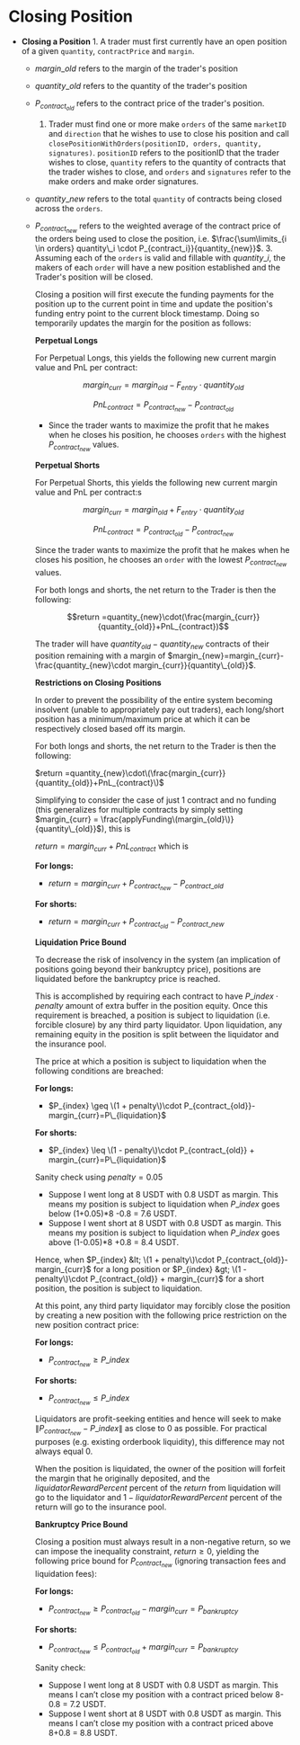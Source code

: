 # Closing Position

* **Closing a Position** 1. A trader must first currently have an open position of a given `quantity`, `contractPrice` and `margin`.
  * $margin\_{old}$ refers to the margin of the trader's position
  * $quantity\_{old}$ refers to the quantity of the trader's position
  * $P_{contract_{old}}$ refers to the contract price of the trader's position.
    1. Trader must find one or more make `orders` of the same `marketID` and `direction` that he wishes to use to close his position and call `closePositionWithOrders(positionID, orders, quantity, signatures)`.  `positionID` refers to the positionID that the trader wishes to close, `quantity` refers to the quantity of contracts that the trader wishes to close, and `orders` and `signatures` refer to the make orders and make order signatures. 
  * $quantity\_{new}$ refers to the total `quantity` of contracts being closed across the `orders`.
  * $P_{contract_{new}}$ refers to the weighted average of the contract price of the orders being used to close the position, i.e. $\frac{\sum\limits_{i \in orders} quantity\_i \cdot P_{contract_i}}{quantity_{new}}$. 3. Assuming each of the `orders` is valid and fillable with $quantity\_i$, the makers of each `order` will have a new position established and the Trader's position will be closed.

    Closing a position will first execute the funding payments for the position up to the current point in time and update the position's funding entry point to the current block timestamp. Doing so temporarily updates the margin for the position as follows:

    **Perpetual Longs**

    For Perpetual Longs, this yields the following new current margin value and PnL per contract:

    $$margin_{curr}=margin_{old}-F_{entry}\cdot quantity_{old}$$

    $$PnL_{contract}=P_{contract_{new}}-P_{contract_{old}}$$

    * Since the trader wants to maximize the profit that he makes when he closes his position, he chooses `orders` with the highest $P_{contract_{new}}$ values.

    **Perpetual Shorts**

    For Perpetual Shorts, this yields the following new current margin value and PnL per contract:s

    $$margin_{curr}=margin_{old}+F_{entry}\cdot quantity_{old}$$

    $$PnL_{contract}=P_{contract_{old}}-P_{contract_{new}}$$

    Since the trader wants to maximize the profit that he makes when he closes his position, he chooses an `order` with the lowest $P_{contract_{new}}$ values.

    For both longs and shorts, the net return to the Trader is then the following:

    $$return =quantity_{new}\cdot(\frac{margin_{curr}}{quantity_{old}}+PnL_{contract})$$

    The trader will have $quantity_{old} - quantity_{new}$ contracts of their position remaining with a margin of $margin_{new}=margin_{curr}-\frac{quantity_{new}\cdot margin_{curr}}{quantity\_{old}}$.

    **Restrictions on Closing Positions**

    In order to prevent the possibility of the entire system becoming insolvent \(unable to appropriately pay out traders\), each long/short position has a minimum/maximum price at which it can be respectively closed based off its margin.

    For both longs and shorts, the net return to the Trader is then the following:

    $return =quantity_{new}\cdot\(\frac{margin_{curr}}{quantity_{old}}+PnL_{contract}\)$

    Simplifying to consider the case of just 1 contract and no funding \(this generalizes for multiple contracts by simply setting $margin_{curr} = \frac{applyFunding\(margin_{old}\)}{quantity\_{old}}$\), this is

    $return =margin_{curr}+PnL_{contract}$ which is

    **For longs:**

    * $return =margin_{curr}+P_{contract_{new}}-P_{contract\_{old}}$

    **For shorts:**

    * $return =margin_{curr}+P_{contract_{old}}-P_{contract\_{new}}$

    **Liquidation Price Bound**

    To decrease the risk of insolvency in the system \(an implication of positions going beyond their bankruptcy price\), positions are liquidated before the bankruptcy price is reached.

    This is accomplished by requiring each contract to have $P\_{index} \cdot penalty$ amount of extra buffer in the position equity. Once this requirement is breached, a position is subject to liquidation \(i.e. forcible closure\) by any third party liquidator. Upon liquidation, any remaining equity in the position is split between the liquidator and the insurance pool.

    The price at which a position is subject to liquidation when the following conditions are breached:

    **For longs:**

    * $P_{index} \geq \(1 + penalty\)\cdot P_{contract_{old}}-margin_{curr}=P\_{liquidation}$

    **For shorts:**

    * $P_{index} \leq \(1 - penalty\)\cdot P_{contract_{old}} + margin_{curr}=P\_{liquidation}$

    Sanity check using $penalty = 0.05$

    * Suppose I went long at 8 USDT with 0.8 USDT as margin. This means my position is subject to liquidation when $P\_{index}$ goes below \(1+0.05\)\*8 -0.8 = 7.6 USDT.
    * Suppose I went short at 8 USDT with 0.8 USDT as margin. This means my position is subject to liquidation when $P\_{index}$ goes above \(1-0.05\)\*8 +0.8 = 8.4 USDT.

    Hence, when $P_{index} &lt; \(1 + penalty\)\cdot P_{contract_{old}}-margin_{curr}$ for a long position or $P_{index} &gt; \(1 - penalty\)\cdot P_{contract_{old}} + margin_{curr}$ for a short position, the position is subject to liquidation.

    At this point, any third party liquidator may forcibly close the position by creating a new position with the following price restriction on the new position contract price:

    **For longs:**

    * $P_{contract_{new}} \geq P\_{index}$

    **For shorts:**

    * $P_{contract_{new}} \leq P\_{index}$

    Liquidators are profit-seeking entities and hence will seek to make $\|P_{contract_{new}}-P\_{index}\|$ as close to 0 as possible. For practical purposes \(e.g. existing orderbook liquidity\), this difference may not always equal 0.

    When the position is liquidated, the owner of the position will forfeit the margin that he originally deposited, and the $liquidatorRewardPercent$ percent of the $return$ from liquidation will go to the liquidator and $1-liquidatorRewardPercent$ percent of the return will go to the insurance pool.

    **Bankruptcy Price Bound**

    Closing a position must always result in a non-negative return, so we can impose the inequality constraint, $return \geq 0$, yielding the following price bound for $P_{contract_{new}}$ \(ignoring transaction fees and liquidation fees\):

    **For longs:**

    * $P_{contract_{new}} \geq P_{contract_{old}}-margin_{curr} = P_{bankruptcy}$

    **For shorts:**

    * $P_{contract_{new}} \leq P_{contract_{old}} + margin_{curr}= P_{bankruptcy}$

    Sanity check:

    * Suppose I went long at 8 USDT with 0.8 USDT as margin. This means I can’t close my position with a contract priced below 8-0.8 = 7.2 USDT.
    * Suppose I went short at 8 USDT with 0.8 USDT as margin. This means I can’t close my position with a contract priced above 8+0.8 = 8.8 USDT.

